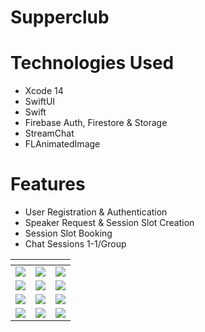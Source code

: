 # Supperclub
# Technologies Used
* Xcode 14
* SwiftUI 
* Swift
* Firebase Auth, Firestore & Storage
* StreamChat
* FLAnimatedImage
# Features
* User Registration & Authentication
* Speaker Request & Session Slot Creation
* Session Slot Booking
* Chat Sessions 1-1/Group

 ![]() | ![]() | ![]()  
:-------------------------:|:-------------------------:|:-------------------------:
 ![](https://bnz06pap001files.storage.live.com/y4mcLJXVM--xS2SIJdwVKEA1xXYw2bTsr9jPkJ7AyVEeBHBeeIqnSGY5o9RS0MvaqLdfpItt4-hMJPLnFCFxEx4zgklqoRboRjcV-SQXn5gfOSp28p6SXNOPpNNnaNdoPaNNckIjaDAD83k37irdpOqwlR9OeOUdiV_GrH6_vPB1cibVHXeqY0tdFQS4SYYM_DSsu9tsOFD6YlVVSboX_5ofeQuGMDTsjLPKkUPs43UzQM?encodeFailures=1&width=628&height=1360) | ![](https://bnz06pap001files.storage.live.com/y4mJX9gBDIa3X_lKiSbzw8EhrCNbvgVGE86m9ssBeKlVhp511BdD2m76_2mL9n6pj2VIBcLRYyo4wrVrPR9wYxtHGTjy5bonK_8armA8qGD8zs1NKQK1nCQQwQEISj4dxCYtpm4BZlNeeoOXR4hk9d0lE4eBcnf08vPgUvSEa3JXjTPPCpQBQTLUSDOSgx5u8qma0U7NIuYb6J18x_shuzAUUtkei5Rj2gjWjTPOSKu_HU?encodeFailures=1&width=628&height=1360) | ![](https://bnz06pap001files.storage.live.com/y4mBmbGas1fY3wRYmVUWqAwixPig8CzxBuc5m_sH3cV-KZLgu7z_eBP4HsPN0NikblvEjBiQRC1dlpSS_NlI_bsktxPRqyiK3re6lnPKc_vcZW2lXtJLfRL-USO-HrwURvdKfKli2RVKavG5sL7ZzToyUX3E9R8liH4ziJRAM7LILeZgSotoVttTqdzjvCKWb6nf-XnQOEEusys75hYNmfFBjBrLzxWEH2w9YocnNDm5u0?encodeFailures=1&width=628&height=1360) 
 ![](https://bnz06pap001files.storage.live.com/y4mLpZ57h1e1FeIAKrElZ93lU85OmUzAwaGLkD7SrSDyIIKB6kqZwDfJ1DQpgzQ5wpXE_LLS2n8WkG60PWBPrCKL9VzQfIzlTyFNJ0BevwXM59SPGmzuNDcfYdmVOnHuqH9vjtUpbhLNDSFKoU91klWgp3bxlS6lx4DmMh54VFqswRDcD5QFeR6jZL9HL5q_hQbzr-8znKWPr9uQVr92sILkG41_aRLFUS41GKorBrgVTY?encodeFailures=1&width=628&height=1360) | ![](https://bnz06pap001files.storage.live.com/y4m1JQXBwJIzvujZK8Sxkj6OoPlPBJcsEGHkbBE-4d0DCCriFOLcWTotZD9wLAC-Z5SDssMI3k8VNJUHkjRmSr9I7J2Kcw20Mh7RPx3RLqBi8_RcGT4EbGYDd4rh-eVlo11hA_Kn6CLSx2WX3BSWe3b4MIYNV_pI1-LanHgNzVlcjidoakYhoC48SOKaHhdVIoY258_rBz7g1f8KQpTuvVq0uBDTO7dk7YpBM8L7qWSniY?encodeFailures=1&width=628&height=1360) | ![](https://bnz06pap001files.storage.live.com/y4mKS5SYQ0dxsiGNktJ6kldxqFUdfl6gHwXTXRNm-sikg7dVy7s-ZgACQUQnaWmT48amjrcMyM60yTDjqBw1nzW1APA5WJba3EMHLYld54VoDsdk2Ii1_QRaNNMBAc7e0MWJuCHE4WNH5mTpb0KzTCoTkRXYE9PmVPyXhSbVt4FbEHFMPVpR_saghol4AQKmMtJSrxb6Stwl-lz7N50YHrzO0F0FloE04BM1Y2T6YnBVnk?encodeFailures=1&width=628&height=1360) 
 ![](https://bnz06pap001files.storage.live.com/y4mCIghAnW6U7K-xQjK24FfYysdVqwSi0DVbKXwJkqu4jn4cGCsPygUwm2peETjo7r3fDo7c2UzUOtUwtPsjZ1ZF-nJxYI7Uj3all3jWVjZfgwxQ1U2GKWTPap7ahYDxs2AYWn9e9Z_Rfa6YJWmHExlzWcvbiaUWHeE4kyCb1Fw4wmJcGy-OypZB5iMYaNHl22TXEtgJgwctq_C_c9x4vaquy-7jZc_dEXsxsbuvc3Z-ls?encodeFailures=1&width=628&height=1360) | ![](https://bnz06pap001files.storage.live.com/y4mp3E6OgpnbvG1WdCDE-3RKLit8cBS4eEqAqEtFpdf9ZPnFXa4eiXSeBnNVJ5vjgNwq9GFYzn-nFBZ-6VgVCnPcAm9PVeL-8p2BLmRybVxpiS9DLQZZ0Oj92fq9NvJJM8U_vressLKI_s9W7o-i3o6-uV_GdjJ4JQuK6rb10-gMLinu15K-O_FDI-bC3npW7Zg_V3Ybi-trqDQhIzYJAWb0HuuOLrwX1eDYV6jz-TOQZA?encodeFailures=1&width=627&height=1360) | ![](https://bnz06pap001files.storage.live.com/y4mNCuWMGwezAloprOhR_4rNeD4jt9x___MGPrIsVqYo5FxeAEiY-L7kqx7pyLprRr4i8ibiCQLTjhAZ2hEdI42ryaqkujT9B6PC9mGHpd5fDLGz-MsPFb3CJo7aLJI2MkfyULI_cgTRx9_4HX_rtd88wgAhsfIaGgT8T8X_sjJqzaQ5by0v5UK2wihSRpCn5V6TXOQv02XAZismieI0onniS_s1Jc1c19r86rqeevOheU?encodeFailures=1&width=627&height=1360) 
 ![](https://bnz06pap001files.storage.live.com/y4mV99qEXIUCR4THT1CnBF0Jh7_--wyE-RFii9PlD9bE-y6wEnO6KIFwp4ygF75RIGjk4UxyAGfLPU__y-Pb4uiDDmlB0nNgeA3wslaaeYDAV_6xmdKr_WCB6Q2Ql6cd3H91Yv-iRTuKtn8A1CV9r1i2py6GyROGmJVQ_4AweTzZPx6R6_Hdg_Yh0of7wT9BaYaXBveiPp45_FYBZ44L3mzL1vuP_7YQtp0eoe99P19wD0?encodeFailures=1&width=627&height=1360) | ![](https://bnz06pap001files.storage.live.com/y4mFu07Hz_DuwsS39uOA4_qKLl2WcmTTI8kt0I3g8spZ_AsqsIEzIUNtPVafUhS5qfxD4sOaEeG5WNbpYqN0Sbtc2WE28tGM8qlhguCldwX6C-QXvf3c_mj-29cPZUqO713mjg3t5P0gWNF-wRnUll9o6NnP4KoX3sppdfACXXhxq2h3ZM8gtg2CbosHA3FXcHmPzXUqnPbliqolvkQl2FsMPyJzc6csV4AACBJQu0fg9s?encodeFailures=1&width=628&height=1360) | ![](https://bnz06pap001files.storage.live.com/y4me0-yC6DUCDcldqkztMO2PmPr8x8mDJ9cPL-ttsGTIMHm_CI34eniawxdIIc4QRL8ki1ZP47GljZWjCV9xufrVt2T9hkSSW0Tlv-ia3d1KZ4-Ni2GC1rhaddv_2Qs5b8C8lLBHk4HKNEBPq3_IDrKg4UfDPowsJziHdRlnXb3JzDYaLF8OqHEXXtB17mtf-TR7Hf9d6qx3q-VMP6V-h0yDD_SZtwVJ09XRzbqHQcIU0I?encodeFailures=1&width=628&height=1360) 
